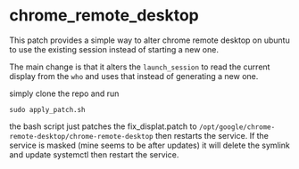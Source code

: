 # chrome_remote_desktop
This patch provides a simple way to alter chrome remote desktop on ubuntu to use the existing session instead of starting a new one.

The main change is that it alters the `launch_session` to read the current display from the `who` and uses that instead of generating a new one.

simply clone the repo and run
```
sudo apply_patch.sh
```

the bash script just patches the fix_displat.patch to `/opt/google/chrome-remote-desktop/chrome-remote-desktop` then restarts the service. If the service is masked (mine seems to be after updates) it will delete the symlink and update systemctl then restart the service.